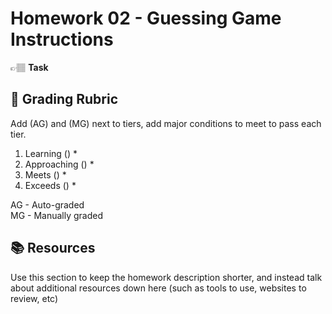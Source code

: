 # Homework 02 - Guessing Game Instructions

👉🏽 **Task**

## 📝 Grading Rubric


Add (AG) and (MG) next to tiers, add major conditions to meet to pass each tier. 

1. Learning ()
   * 
2. Approaching  ()
   * 
3. Meets  ()
   * 
4. Exceeds  ()
   * 


AG - Auto-graded  
MG - Manually graded


## 📚 Resources
Use this section to keep the homework description shorter, and instead talk about additional resources down here (such as tools to use, websites to review, etc)
